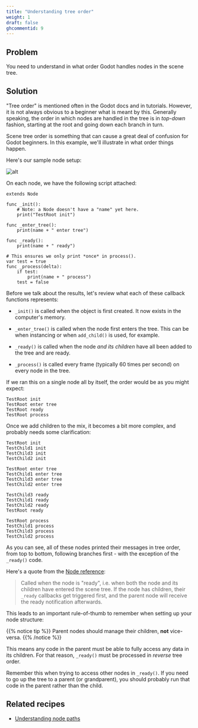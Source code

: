 ```yaml
---
title: "Understanding tree order"
weight: 1
draft: false
ghcommentid: 9
---
```


## Problem

You need to understand in what order Godot handles nodes in the scene tree.

## Solution

"Tree order" is mentioned often in the Godot docs and in tutorials. However, it is not always obvious to a beginner what is meant by this. Generally speaking, the order in which nodes are handled in the tree is in *top-down* fashion, starting at the root and going down each branch in turn.

Scene tree order is something that can cause a great deal of confusion for Godot beginners. In this example, we'll illustrate in what order things happen.

Here's our sample node setup:

![alt](/godot_recipes/4.x/img/tree_order_01.png)

On each node, we have the following script attached:

```gdscript
extends Node

func _init():
    # Note: a Node doesn't have a "name" yet here.
    print("TestRoot init")

func _enter_tree():
    print(name + " enter tree")

func _ready():
    print(name + " ready")

# This ensures we only print *once* in process().
var test = true
func _process(delta):
    if test:
        print(name + " process")
    test = false
```

Before we talk about the results, let's review what each of these callback functions represents:

* `_init()` is called when the object is first created. It now exists in the computer's memory.

* `_enter_tree()` is called when the node first enters the tree. This can be when instancing or when `add_child()` is used, for example.

* `_ready()` is called when the node *and its children* have all been added to the tree and are ready.

* `_process()` is called every frame (typically 60 times per second) on every node in the tree.

If we ran this on a single node all by itself, the order would be as you might expect:

```
TestRoot init
TestRoot enter tree
TestRoot ready
TestRoot process
```

Once we add children to the mix, it becomes a bit more complex, and probably needs some clarification:

```
TestRoot init
TestChild1 init
TestChild3 init
TestChild2 init

TestRoot enter tree
TestChild1 enter tree
TestChild3 enter tree
TestChild2 enter tree

TestChild3 ready
TestChild1 ready
TestChild2 ready
TestRoot ready

TestRoot process
TestChild1 process
TestChild3 process
TestChild2 process
```

As you can see, all of these nodes printed their messages in tree order, from top to bottom, following branches first - with the exception of the `_ready()` code.

Here's a quote from the [Node reference](https://docs.godotengine.org/en/3.2/classes/class_node.html#class-node-method-ready):

> Called when the node is "ready", i.e. when both the node and its children have entered the scene tree. If the node has children, their `_ready` callbacks get triggered first, and the parent node will receive the ready notification afterwards.

This leads to an important rule-of-thumb to remember when setting up your node structure:

{{% notice tip %}}
Parent nodes should manage their children, **not** vice-versa.
{{% /notice %}}

This means any code in the parent must be able to fully access any data in its children. For that reason, `_ready()` must be processed in *reverse* tree order.

Remember this when trying to access other nodes in `_ready()`. If you need to go up the tree to a parent (or grandparent), you should probably run that code in the parent rather than the child.

## Related recipes

- [Understanding node paths](/godot_recipes/3.x/basics/getting_nodes/)